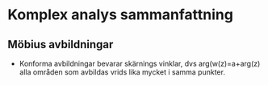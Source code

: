 # Komplex analys sammanfattning

## Möbius avbildningar

* Konforma avbildningar bevarar skärnings vinklar, dvs arg(w(z)=a+arg(z) alla områden som avbildas vrids lika mycket i samma punkter.
